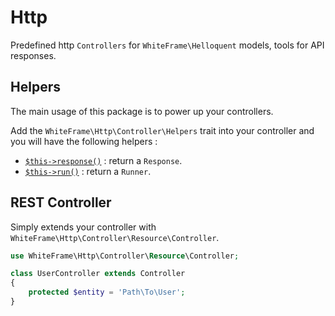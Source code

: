 # Http

Predefined http `Controllers` for `WhiteFrame\Helloquent` models, tools for API responses.

## Helpers

The main usage of this package is to power up your controllers.

Add the `WhiteFrame\Http\Controller\Helpers` trait into your controller and you will have the following helpers :

* [`$this->response()`](https://github.com/white-frame/http/wiki/Response) : return a `Response`.
* [`$this->run()`](https://github.com/white-frame/http/wiki/Runner) : return a `Runner`.

## REST Controller

Simply extends your controller with `WhiteFrame\Http\Controller\Resource\Controller`.

```php
use WhiteFrame\Http\Controller\Resource\Controller;

class UserController extends Controller
{
    protected $entity = 'Path\To\User';
}
